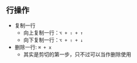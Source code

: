 ## 行操作

- 复制一行
  - 向上复制一行：`⌥ + ⇧ + ↑`
  - 向下复制一行：`⌥ + ⇧ + ↓`
- 删除一行: `⌘ + x`
  - 其实是剪切的第一步，只不过可以当作删除使用